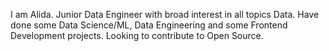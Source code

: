 
I am Alida. Junior Data Engineer with broad interest in all topics Data. Have done some Data Science/ML, Data Engineering and some Frontend Development projects. Looking to contribute to Open Source.
